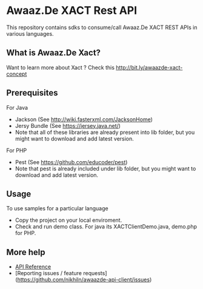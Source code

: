 # Awaaz.De XACT Rest API

This repository contains sdks to consume/call Awaaz.De XACT REST APIs in various languages.


## What is  Awaaz.De Xact?

Want to learn more about Xact ? Check this http://bit.ly/awaazde-xact-concept


## Prerequisites

   For Java
   * Jackson (See http://wiki.fasterxml.com/JacksonHome)
   * Jersy Bundle (See https://jersey.java.net/)
   * Note that all of these libraries are already present into lib folder, but you might want to download and add latest version.

For PHP
   * Pest (See https://github.com/educoder/pest)
   * Note that pest is already included under lib folder, but you might want to download and add latest version.

 
    
## Usage

To use samples for a particular language

   * Copy the project on your local enviroment.
   * Check and run demo class. For java its XACTClientDemo.java, demo.php for PHP.


## More help

   * [API Reference](http://awaaz.de/console/xact/)
   * [Reporting issues / feature requests] (https://github.com/nikhiln/awaazde-api-client/issues)
